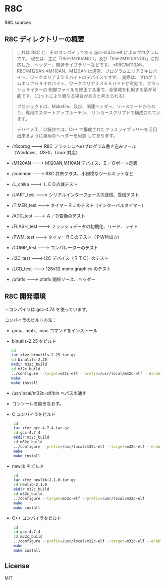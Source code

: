 R8C
=========

R8C sources 

## R8C ディレクトリーの概要

> これは R8C と、そのコンパイラである gcc-m32c-elf によるプログラムです。
> 現在は、主に「R5F2M110ANDD」及び「R5F2M120ANDD」に対応した、ヘッダー、関連ライブラリーなどです。
> ※R8C/M110AN、R8C/M120AN
> ※M110AN、M120AN は通常、プログラムエリア２キロバイト、ワークエリア２５６バイトのデバイスですが、
> 実際は、プログラムエリア６４キロバイト、ワークエリア１３６６バイトが有効で、フラッシュライターの
> 制御ファイルを修正する事で、全領域を利用する事が可能です。（ロットにより異なる場合があると考えられる）
>
> プロジェクトは、Makefile、及び、関連ヘッダー、ソースコードからなり、専用のスタートアップルーチン、
> リンカースクリプトで構成されています。
>
> デバイスＩ／Ｏ操作では、C++ で構成されたクラスライブラリーを活用出来るように専用のヘッダーを用意
> してあります。

 - /r8cprog     --->   R8C フラッシュへのプログラム書き込みツール（Windows、OS-X、Linux 対応）

 - /M120AN      --->   M120AN,M110AN デバイス、Ｉ／Ｏポート定義

 - /common      --->   R8C 共有クラス、小規模なツールキットなど

 - /L_chika     --->   ＬＥＤ点滅テスト

 - /UART_test   --->   シリアルインターフェースの送信、受信テスト

 - /TIMER_test  --->   タイマーＲＪのテスト（インターバルタイマー）

 - /ADC_test    --->   Ａ／Ｄ変換のテスト

 - /FLASH_test  --->   フラッシュデータの初期化、リード、ライト

 - /PWM_test    --->   タイマーＲＣのテスト（ＰＷＭ出力）

 - /COMP_test   --->   コンパレーターのテスト

 - /I2C_test    --->  I2C デバイス（ＲＴＣ）のテスト

 - /LCD_test    --->  128x32 mono graphics のテスト

 - /pfatfs      --->   pfatfs 関係ソース、ヘッダー


## R8C 開発環境

・コンパイラは gcc-4.74 を使っています。

コンパイラのビルド方法：

 - gmp、mpfr、mpc コマンドをインストール

 - binutils-2.25 をビルド
```sh
   cd
   tar xfvz binutils-2.25.tar.gz
   cd binutils-2.25
   mkdir m32c_build
   cd m32c_build
   ../configure --target=m32c-elf --prefix=/usr/local/m32c-elf --disable-nls
   make
   make install
```

 -  /usr/local/m32c-elf/bin へパスを通す

 -  コンソールを開きなおす。

 -  C コンパイラをビルド
``` sh
    cd
    tar xfvz gcc-4.7.4.tar.gz
    cd gcc-4.7.4
    mkdir m32c_build
	cd m32c_build
    ../configure --prefix=/usr/local/m32c-elf --target=m32c-elf --enable-languages=c --disable-libssp --with-newlib --disable-nls
    make
    make install
```

 -  newlib をビルド
``` sh
    cd
    tar xfvz newlib-2.1.0.tar.gz
	cd newlib-2.1.0
    mkdir m32c_build
    cd m32c_build
    ../configure --target=m32c-elf --prefix=/usr/local/m32c-elf
	make
    make install
```

 -  C++ コンパイラをビルド
``` sh
    cd
    cd gcc-4.7.4
    cd m32c_build
    ../configure --prefix=/usr/local/m32c-elf --target=m32c-elf --enable-languages=c,c++ --disable-libssp --with-newlib --disable-nls --disable-libstdcxx-pch
    make
    make install
```

License
----

MIT
